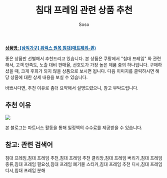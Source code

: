 ﻿---
layout: post
title:  "침대 프레임 관련 상품 추천"
author: Soso
categories: [ 가구/인테리어 ]
tags: [침대 프레임,침대 프레임 추천,침대 프레임 추천 클리앙,침대 프레임 버리기,침대 프레임 종류,침대 프레임 필요성,침대 프레임 폐기물 스티커,침대 프레임 추천 디시,침대 프레임 디시,침대 프레임 분해]
image: https://ads-partners.coupang.com/image1/dEvu6ffbPDpBF0jodBBADSCUp6GEMyklP1JaQYPr5eZQeKxKEDXrMOV-gHK4qhM7gvPGC5IDcO0fMUkd8Yeep2ShSrh2cpGajhh-cYDobT14aSqa0tBueIIqzwAPC2Bs6uG5T24JeqvnXo3etzHup6GoG7ny2NRhO0-oJJzUnQmow7x7mAh7vMpfKgGhfirkWfNYEo7sRXlsxUv9i3vhB16_6iWQYO-3r0sSy7UWRa6dUKpqwf3iWgHWQCpQYQP8zXuUbKtGx-dgEAHflnsHUBVKc1Y3cYzM1Bb5gTnxwg== 
description: "쿠팡에서 침대 프레임 관련 상품으로 가장 고객 선호도가 높은 제품 중 하나입니다."
---

<a href="https://link.coupang.com/re/AFFSDP?lptag=AF5673682&pageKey=2176128904&itemId=18566662231&vendorItemId=85703981823&traceid=V0-153-dcbab892b843de5b&requestid=20231102082550267107378362&token=31850C%7CMIXED"><b>상품명: <font color='#01579B'>[삼익가구] 위럭스 원목 침대(매트제외-퀸)</font></b></a>

좋은 상품만 선별해서 추천드리고 있습니다.
본 상품은 쿠팡에서 "침대 프레임" 와 관련해서, 고객 만족도, 노출 대비 판매율, 선호도가 가장 높은 제품 중의 하나입니다.
구매하셨을 때, 크게 후회가 되지 않을 상품으로 보시면 됩니다. 
다음 이미지를 클릭하시면 해당 상품에 대한 상세 내용을 보실 수 있습니다.

바쁘시다면, 추천 이유로 좀더 요약해서 설명드렸으니, 참고 부탁드립니다.

## 추천 이유 

<a href="https://link.coupang.com/re/AFFSDP?lptag=AF5673682&pageKey=2176128904&itemId=18566662231&vendorItemId=85703981823&traceid=V0-153-dcbab892b843de5b&requestid=20231102082550267107378362&token=31850C%7CMIXED"><img src="http://image1.coupangcdn.com/image/vendor_inventory/5674/9067db3108f485c6daaa306491821d323af917784b977491f618e9a78923.jpg"></a> 

본 블로그는 파트너스 활동을 통해 일정액의 수수료를 제공받을 수 있습니다.

## 참고: 관련 검색어    
침대 프레임,침대 프레임 추천,침대 프레임 추천 클리앙,침대 프레임 버리기,침대 프레임 종류,침대 프레임 필요성,침대 프레임 폐기물 스티커,침대 프레임 추천 디시,침대 프레임 디시,침대 프레임 분해